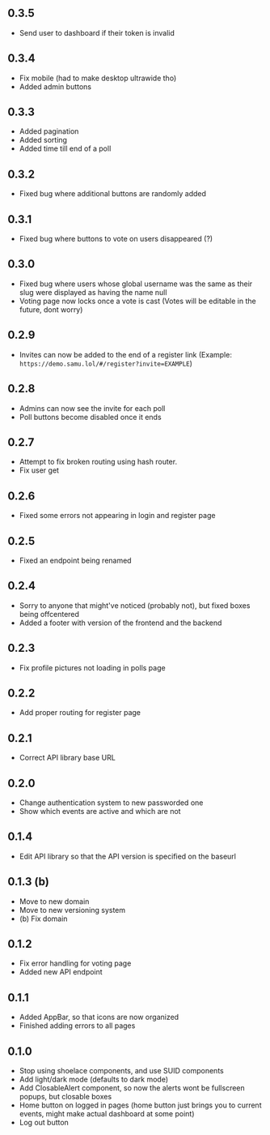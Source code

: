## 0.3.5

- Send user to dashboard if their token is invalid

## 0.3.4

- Fix mobile (had to make desktop ultrawide tho)
- Added admin buttons

## 0.3.3

- Added pagination
- Added sorting
- Added time till end of a poll

## 0.3.2

- Fixed bug where additional buttons are randomly added

## 0.3.1

- Fixed bug where buttons to vote on users disappeared (?)

## 0.3.0

- Fixed bug where users whose global username was the same as their slug were displayed as having the name null
- Voting page now locks once a vote is cast (Votes will be editable in the future, dont worry)

## 0.2.9

- Invites can now be added to the end of a register link (Example: `https://demo.samu.lol/#/register?invite=EXAMPLE`)

## 0.2.8

- Admins can now see the invite for each poll
- Poll buttons become disabled once it ends

## 0.2.7

- Attempt to fix broken routing using hash router.
- Fix user get

## 0.2.6

- Fixed some errors not appearing in login and register page

## 0.2.5

- Fixed an endpoint being renamed

## 0.2.4

- Sorry to anyone that might've noticed (probably not), but fixed boxes being offcentered
- Added a footer with version of the frontend and the backend

## 0.2.3

- Fix profile pictures not loading in polls page

## 0.2.2

- Add proper routing for register page

## 0.2.1

- Correct API library base URL

## 0.2.0

- Change authentication system to new passworded one
- Show which events are active and which are not

## 0.1.4

- Edit API library so that the API version is specified on the baseurl

## 0.1.3 (b)

- Move to new domain
- Move to new versioning system
- (b) Fix domain

## 0.1.2

- Fix error handling for voting page
- Added new API endpoint

## 0.1.1

- Added AppBar, so that icons are now organized
- Finished adding errors to all pages

## 0.1.0

- Stop using shoelace components, and use SUID components
- Add light/dark mode (defaults to dark mode)
- Add ClosableAlert component, so now the alerts wont be fullscreen popups, but closable boxes
- Home button on logged in pages (home button just brings you to current events, might make actual dashboard at some point)
- Log out button
